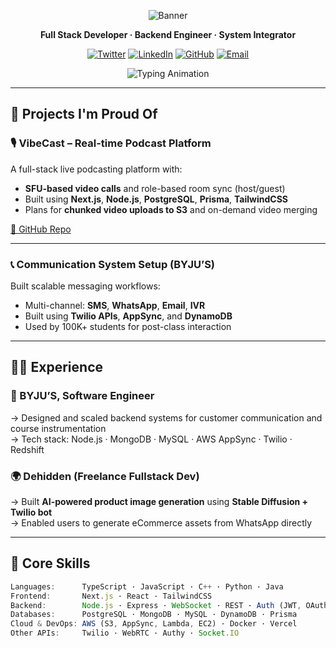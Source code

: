 <div align="center">

![Banner](https://capsule-render.vercel.app/api?type=waving&color=0A84FF&height=200&section=header&text=Amal%20Devanand%20Shine&fontSize=45&fontColor=ffffff&animation=twinkling)

**Full Stack Developer · Backend Engineer · System Integrator**

[![Twitter](https://img.shields.io/badge/Twitter-1DA1F2?style=flat-square&logo=Twitter&logoColor=white)](https://x.com/sdevanand13)
[![LinkedIn](https://img.shields.io/badge/LinkedIn-0A66C2?style=flat-square&logo=linkedin&logoColor=white)](https://www.linkedin.com/in/amal-devanand-s-34662a175/)
[![GitHub](https://img.shields.io/badge/GitHub-171717?style=flat-square&logo=github&logoColor=white)](https://github.com/devanand13)
[![Email](https://img.shields.io/badge/Email-d14836?style=flat-square&logo=gmail&logoColor=white)](mailto:amaldevanands@gmail.com)

![Typing Animation](https://readme-typing-svg.demolab.com?font=Fira+Code&weight=600&size=22&pause=1000&color=0A84FF&center=true&vCenter=true&width=600&lines=Crafting+Reliable+Backends;Next.js+%2B+Node.js+in+Production;Love+WebSockets%2C+Auth%2C+and+S3)

</div>

---

## 🚀 Projects I'm Proud Of

### 🎙️ VibeCast – Real-time Podcast Platform  
A full-stack live podcasting platform with:
- **SFU-based video calls** and role-based room sync (host/guest)
- Built using **Next.js**, **Node.js**, **PostgreSQL**, **Prisma**, **TailwindCSS**
- Plans for **chunked video uploads to S3** and on-demand video merging

[🔗 GitHub Repo](https://github.com/devanand13/vibecast)

---

### 📞 Communication System Setup (BYJU’S)  
Built scalable messaging workflows:
- Multi-channel: **SMS**, **WhatsApp**, **Email**, **IVR**
- Built using **Twilio APIs**, **AppSync**, and **DynamoDB**
- Used by 100K+ students for post-class interaction

---

## 👨‍💻 Experience

### 💼 BYJU’S, Software Engineer  
→ Designed and scaled backend systems for customer communication and course instrumentation  
→ Tech stack: Node.js · MongoDB · MySQL · AWS AppSync · Twilio · Redshift

### 🌍 Dehidden (Freelance Fullstack Dev)  
→ Built **AI-powered product image generation** using **Stable Diffusion + Twilio bot**  
→ Enabled users to generate eCommerce assets from WhatsApp directly

---

## 🧠 Core Skills

```ts
Languages:      TypeScript · JavaScript · C++ · Python · Java  
Frontend:       Next.js · React · TailwindCSS  
Backend:        Node.js · Express · WebSocket · REST · Auth (JWT, OAuth2)  
Databases:      PostgreSQL · MongoDB · MySQL · DynamoDB · Prisma  
Cloud & DevOps: AWS (S3, AppSync, Lambda, EC2) · Docker · Vercel  
Other APIs:     Twilio · WebRTC · Authy · Socket.IO
